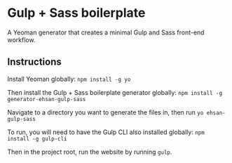 # Gulp + Sass boilerplate

A Yeoman generator that creates a minimal Gulp and Sass front-end workflow.


## Instructions

Install Yeoman globally: `npm install -g yo`

Then install the Gulp + Sass boilerplate generator globally: `npm install -g generator-ehsan-gulp-sass`

Navigate to a directory you want to generate the files in, then run `yo ehsan-gulp-sass`

To run, you will need to have the Gulp CLI also installed globally:
`npm install -g gulp-cli`

Then in the project root, run the website by running `gulp`.
